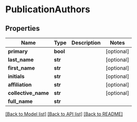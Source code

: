 # PublicationAuthors

## Properties
Name | Type | Description | Notes
------------ | ------------- | ------------- | -------------
**primary** | **bool** |  | [optional] 
**last_name** | **str** |  | [optional] 
**first_name** | **str** |  | [optional] 
**initials** | **str** |  | [optional] 
**affiliation** | **str** |  | [optional] 
**collective_name** | **str** |  | [optional] 
**full_name** | **str** |  | 

[[Back to Model list]](../README.md#documentation-for-models) [[Back to API list]](../README.md#documentation-for-api-endpoints) [[Back to README]](../README.md)

